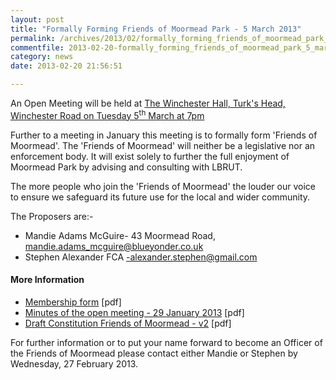 ```yaml
---
layout: post
title: "Formally Forming Friends of Moormead Park - 5 March 2013"
permalink: /archives/2013/02/formally_forming_friends_of_moormead_park_5_march.html
commentfile: 2013-02-20-formally_forming_friends_of_moormead_park_5_march
category: news
date: 2013-02-20 21:56:51

---
```


An Open Meeting will be held at [The Winchester Hall, Turk's Head,
Winchester Road on Tuesday 5<sup>th</sup> March at 7pm](https://stmargarets.london/event/meeting/200705143812)

Further to a meeting in January this meeting is to formally form 'Friends of Moormead'. The 'Friends of Moormead' will neither be a legislative nor an enforcement body. It will exist solely to further the full enjoyment of Moormead Park by advising and consulting with LBRUT.

The more people who join the 'Friends of Moormead' the louder our voice to ensure we safeguard its future use for the local and wider community.

The Proposers are:-

-   Mandie Adams McGuire- 43 Moormead Road, <mandie.adams_mcguire@blueyonder.co.uk>
-   Stephen Alexander FCA <-alexander.stephen@gmail.com>

#### More Information

-   [Membership form](https://stmargarets.london/images/FoM_Membership_Form-2013.pdf) \[pdf\]
-   [Minutes of the open meeting - 29 January 2013](https://stmargarets.london/images/FoM_Minutes-29_Jan_2013.pdf) \[pdf\]
-   [Draft Constitution Friends of Moormead - v2](/assets/images/2013/FoM_Constitution_Friends_of_Moormead__Ver_2.pdf) \[pdf\]

For further information or to put your name forward to become an Officer of the Friends of Moormead please contact either Mandie or Stephen by Wednesday, 27 February 2013.
